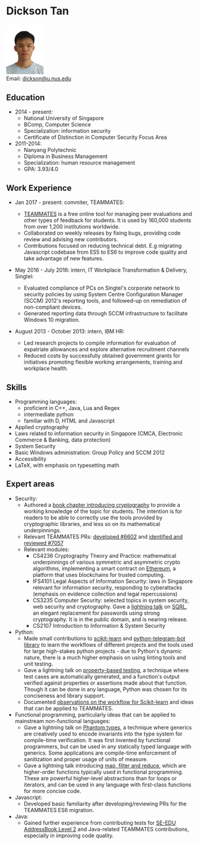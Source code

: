 # Dickson Tan

<img src="DicksonTan.jpg" width="100" alt="Dickson's photo"/> <br>
Email: [dickson@u.nus.edu](dickson@u.nus.edu)<br>

## Education

* 2014 - present:
	* National University of Singapore
	* BComp, Computer Science
	* Specialization: information security
	* Certificate of Distinction in Computer Security Focus Area
* 2011-2014:
	* Nanyang Polytechnic
	* Diploma in Business Management
	* Specialization: human resource management
	* GPA: 3.93/4.0

## Work Experience

* Jan 2017 - present: commiter, TEAMMATES:
	* [TEAMMATES](https://github.com/TEAMMATES/teammates) is a free online tool for managing peer evaluations and other types of feedback for students. It is used by 160,000 students from over 1,200 institutions worldwide.
	* Collaborated  on weekly releases by fixing bugs, providing code review and advising new contributors. 
	* Contributions focused on reducing technical debt. E.g migrating Javascript codebase from ES5 to ES6 to improve code quality and take advantage of new features.

* May 2016 - July 2016: intern, IT Workplace Transformation & Delivery, Singtel:
	* Evaluated compliance of PCs on Singtel's corporate network to security policies by using System Centre Configuration Manager (SCCM) 2012's reporting tools, and followed-up on remediation of non-compliant devices.
	* Generated reporting data through SCCM infrastructure to facilitate Windows 10 migration.
* August 2013 - October 2013: intern, IBM HR:
	* Led research projects to compile information for evaluation of expatriate allowances and explore alternative recruitment channels
	* Reduced costs by successfully obtained government grants for initiatives promoting flexible working arrangements, training and workplace health.

## Skills

* Programming languages:
	* proficient in C++, Java, Lua and Regex
	* intermediate python
	* familiar with D, HTML and Javascript
* Applied cryptography
* Laws related to information security in Singapore (CMCA, Electronic Commerce & Banking, data protection)
* System Security
* Basic Windows administration: Group Policy and SCCM 2012
* Accessibility
* LaTeX, with emphasis on typesetting math

## Expert areas

* Security:
	* Authored a [book chapter introducing cryptography](https://github.com/se-edu/learningresources/pull/6) to provide a working knowledge of the topic for students. The intention is for readers to be able to correctly use the tools provided by cryptographic libraries, and less so on its mathematical underpinnings.
	* Relevant TEAMMATES PRs: [developed #6602](https://github.com/TEAMMATES/teammates/pull/6602) and [identified and reviewed #7057](https://github.com/TEAMMATES/teammates/pull/7057)
	* Relevant modules:
		* CS4236 Cryptography Theory and Practice: mathematical underpinnings of various symmetric and asymmetric crypto algorithms, implementing a smart contract on [Ethereum](https://www.ethereum.org/), a platform that uses blockchains for trusted computing.
		* IFS4101 Legal Aspects of Information Security: laws in Singapore relevant for information security, responding to cyberattacks (emphasis on evidence collection and legal repercussions)
		* CS3235 Computer Security: selected topics in system security, web security and cryptography. Gave a [lightning talk](https://www.dropbox.com/s/h051h9yqxgbj66f/sqrl.pptx?dl=0) on [SQRL](https://grc.com/sqrl), an elegant replacement for passwords using strong cryptography. It is in the public domain, and is nearing release.
		* CS2107 Introduction to Information & System Security
* Python:
	* Made small contributions to [scikit-learn](https://github.com/scikit-learn/scikit-learn/pull/8390) and [python-telegram-bot library](https://github.com/python-telegram-bot/python-telegram-bot/pull/564) to learn the workflows of different projects and the tools used for large high-stakes python projects - due to Python's dynamic nature, there is a much higher emphasis on using linting tools and unit testing.
	* Gave a lightning talk on [property-based testing](https://github.com/nus-oss/lightningtalks/issues/41), a technique where test cases are automatically generated, and a function's output verified against properties or assertions made about that function. Though it can be done in any language, Python was chosen for its conciseness and library support.
	* Documented [observations on the workflow for Scikit-learn](Observations-Scikit-Learn.md) and ideas that can be applied to TEAMMATES.
* Functional programming, particularly ideas that can be applied to mainstream non-functional languages:
	* Gave a lightning talk on [Phantom types](https://github.com/nus-oss/lightningtalks/issues/49), a technique where generics are creatively used to encode invariants into the type system for compile-time verification. It was first invented by functional programmers, but can be used in any statically typed language with generics. Some applications are compile-time enforcement of sanitization and proper usage of units of measure.
	* Gave a lightning talk introducing [map, filter and reduce](https://github.com/nus-oss/lightningtalks/issues/19), which are higher-order functions typically used in functional programming. These are powerful higher-level abstractions than for loops or iterators, and can be used in any language with first-class functions for more concise code.
* Javascript:
	* Developed basic familiarity after developing/reviewing PRs for the TEAMMATES ES6 migration.
* Java:
	* Gained further experience from contributing tests for [SE-EDU AddressBook Level 2](https://github.com/se-edu/addressbook-level2) and Java-related TEAMMATES contributions, especially in improving code quality.